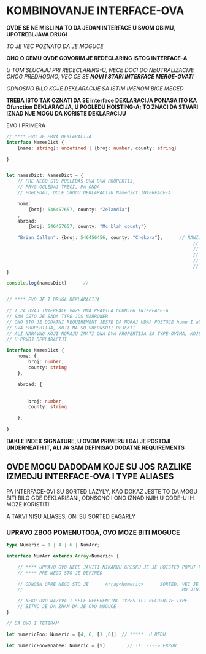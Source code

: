# KOMBINOVANJE INTERFACE-OVA

**OVDE SE NE MISLI NA TO DA JEDAN INTERFACE U SVOM OBIMU, UPOTREBLJAVA DRUGI**

*TO JE VEC POZNATO DA JE MOGUCE*

**ONO O CEMU OVDE GOVORIM JE REDECLARING ISTOG INTERFACE-A**

*U TOM SLUCAJU PRI REDECLARING-U, NECE DOCI DO NEUTRALIZACIJE ONOG PREDHODNO, VEC CE SE **NOVI I STARI INTERFACE MERGE-OVATI***

*ODNOSNO BILO KOJE DEKLARACIJE SA ISTIM IMENOM BICE MEGED*

**TREBA ISTO TAK OZNATI DA SE interface DEKLARACIJA PONASA ITO KA Ofunction DEKLARACIJA, U POGLEDU HOISTING-A; TO ZNACI DA STVARI IZNAD NJE MOGU DA KORISTE DEKLARACIJU**

EVO I PRIMERA

```typescript
// **** EVO JE PRVA DEKLARACIJA
interface NamesDict {
    [name: string]: undefined | {broj: number, county: string}

}


let namesDict: NamesDict = {
    // PRE NEGO STO POGLEDAS OVA DVA PROPERTIJ,
    // PRVO OGLEDAJ TRECI, PA ONDA
    // POGLEDAJ, DOLE DRUGU DEKLARACIJU Namedict INTERFACE-A

    home:
        {broj: 546457657, county: "Zelandia"}
    ,
    abroad:
        {broj: 546457657, county: "Mc blah county"}

    "Brian Callen": {broj: 546456456, county: "Chekora"},      // RANIJE JE BILO OVAKO
                                                                    // U SKLADU SA PRVOM DEKLARACIJOM
                                                                    // ALI NAKO NSTO SAM DOLE
                                                                    // REDECLARE-OVAO
                                                                    // INTERFACE
                                                                    // JA SAM DODAO NOVE REQUIREMENTS
} 

console.log(namesDict)      // 


// **** EVO JE I DRUGA DEKLARACIJA

// I ZA OVAJ INTERFACE VAZE ONA PRAVILA GORNJEG INTERFACE-A
// SAM OSTO JE SADA TYPE JOS NARROWER
// ONO STO JE DODATNI REQUIREMENT JESTE DA MORAJ UDAA POSTOJE home I abroad PROPERTIJI
// DVA PROPERTIJA, KOJI MA SU VREDNSOTI OBJEKTI
// ALI NARAVNO KOJI MORAJU IMATI ONA DVA PROPERTIJA SA TYPE-OVIMA, KOJE SAM DEFINISAO
// U PRVOJ DEKLARACIJI

interface NamesDict {
    home: {
        broj: number,
        county: string
    },

    abroad: {

        
        broj: number,
        county: string

    },
    
}

```

**DAKLE INDEX SIGNATURE, U OVOM PRIMERU I DALJE POSTOJI UNDERNEATH IT, ALI JA SAM DEFINISAO DODATNE REQUIREMENTS**

## OVDE MOGU DADODAM KOJE SU JOS RAZLIKE IZMEDJU INTERFACE-OVA I TYPE ALIASES

PA INTERFACE-OVI SU SORTED LAZYLY, KAO DOKAZ JESTE TO DA MOGU BITI BILO GDE DEKLARISANI, ODNSONO I ONO IZNAD NJIH U CODE-U IH MOZE KORISTITI

A TAKVI NISU ALIASES, ONI SU SORTED EAGARLY

### UPRAVO ZBOG POMENUTOGA, OVO MOZE BITI MOGUCE

```typescript
type Numeric = 1 | 4 | 6 | NumArr;

interface NumArr extends Array<Numeric> {

    // **** UPRAVO OVO NECE JAVITI NIKAKVU GRESKU JE JE HOISTED POPUT FUNKCIJE
    // **** PRE NEGO STO JE DEFINED

    // ODNOSN OPRE NEGO STO JE      Array<Numeric>      SORTED, VEC JE ALIAS UPOTREBIO
    //                                                          MO JINTERFACE

    // NEKO OVO NAZIVA I SELF REFERENCING TYPES ILI RECUSRIVE TYPE
    // BITNO JE DA ZNAM DA JE OVO MOGUCE
}

// DA OVO I TETIRAM

let numericFoo: Numeric = [4, 6, [1 ,6]]  // *****  U REDU

let numericFoowanabee: Numeric = [9]        // !!  ----> ERROR

```
